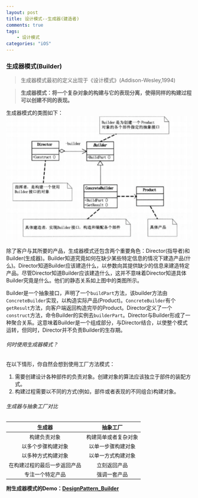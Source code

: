 ```yaml
---
layout: post
title: 设计模式--生成器(建造者)
comments: true
tags:
	- 设计模式
categories: "iOS"
---
```


### 生成器模式(Builder)
>生成器模式最初的定义出现于《设计模式》(Addison-Wesley,1994)

>__生成器模式：将一个复杂对象的构建与它的表现分离，使得同样的构建过程可以创建不同的表现。__

<!-- more -->

生成器模式的类图如下：
![生成器类图](/imgs/builder.png)

除了客户与其所要的产品，生成器模式还包含两个重要角色：Director(指导者)和Builder(生成器)。Builder知道究竟如何在缺少某些特定信息的情况下建造产品(什么)。Director知道Builder应该建造什么，以参数向其提供缺少的信息来建造特定产品。尽管Director知道Builder应该建造什么，这并不意味着Director知道具体Builder究竟是什么。他们的静态关系如上图中的类图所示。

Builder是一个抽象接口，声明了一个`buildPart`方法，该builder方法由`ConcreteBuilder`实现，以构造实际产品(Product)。`ConcreteBuilder`有个`getResult`方法，向客户端返回构造完毕的Product。Director定义了一个`construct`方法，命令Builder的实例去`builderPart`。Director与Builder形成了一种聚合关系。这意味着Builder是一个组成部分，与Director结合，以使整个模式运转，但同时，Director并不负责Builder的生存期。

###### 何时使用生成器模式？
在以下情形，你自然会想到使用工厂方法模式：
1. 需要创建设计各种部件的负责对象。创建对象的算法应该独立于部件的装配方式。
2. 构建过程需要以不同的方式(例如，部件或者表现的不同组合)构建对象。

###### 生成器与抽象工厂对比

|生成器|抽象工厂|
|:---:|:---:|
|构建负责对象|构建简单或者复杂对象|
|以多个步骤构建对象|以单一步骤构建对象|
|以多种方式构建对象|以单一方式构建对象|
|在构建过程的最后一步返回产品|立刻返回产品|
|专注一个特定产品|强调一套产品||



__附生成器模式的Demo：[DesignPattern_Builder](https://github.com/RobberJJ/DesignPattern)__
